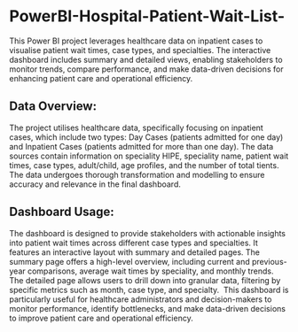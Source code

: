 # PowerBI-Hospital-Patient-Wait-List-
This Power BI project leverages healthcare data on inpatient cases to visualise patient wait times, case types, and specialties. The interactive dashboard includes summary and detailed views, enabling stakeholders to monitor trends, compare performance, and make data-driven decisions for enhancing patient care and operational efficiency.

## Data Overview:
The project utilises healthcare data, specifically focusing on inpatient cases, which include two types: Day Cases (patients admitted for one day) and Inpatient Cases (patients admitted for more than one day). The data sources contain information on speciality HIPE, speciality name, patient wait times, case types, adult/child, age profiles, and the number of total tients. The data undergoes thorough transformation and modelling to ensure accuracy and relevance in the final dashboard.

## Dashboard Usage:
The dashboard is designed to provide stakeholders with actionable insights into patient wait times across different case types and specialties. It features an interactive layout with summary and detailed pages. The summary page offers a high-level overview, including current and previous-year comparisons, average wait times by speciality, and monthly trends. The detailed page allows users to drill down into granular data, filtering by specific metrics such as month, case type, and specialty.  This dashboard is particularly useful for healthcare administrators and decision-makers to monitor performance, identify bottlenecks, and make data-driven decisions to improve patient care and operational efficiency.
